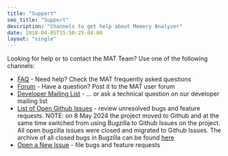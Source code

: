 ```yaml
---
title: "Support"
seo_title: "Support"
description: "Channels to get help about Memory Analyzer"
date: 2018-04-05T15:50:25-04:00
layout: "single"
---
```


Looking for help or to contact the MAT Team? Use one of the following channels:

- [FAQ](https://wiki.eclipse.org/index.php/MemoryAnalyzer/FAQ) - Need help? Check the MAT frequently asked questions
- [Forum](https://www.eclipse.org/forums/eclipse.memory-analyzer) - Have a question? Post it to the MAT user forum
- [Developer Mailing List](https://dev.eclipse.org/mailman/listinfo/mat-dev) - ... or ask a technical question on our developer mailing list
- [List of Open Github Issues](https://github.com/eclipse-mat/mat/issues?q=is%3Aopen+is%3Aissue) - review unresolved bugs and feature requests. NOTE: on 8 May 2024 the project moved to Github and at the same time switched from using Bugzilla to Github Issues on the project. All open bugzilla issues were closed and migrated to Github Issues. The archive of all closed bugs in Bugzilla can be found [here](https://bugs.eclipse.org/bugs/buglist.cgi?order=changeddate%20DESC%2Cpriority%2Cbug_severity&product=MAT&query_format=advanced)
- [Open a New Issue](https://github.com/eclipse-mat/mat/issues/new) - file bugs and feature requests
